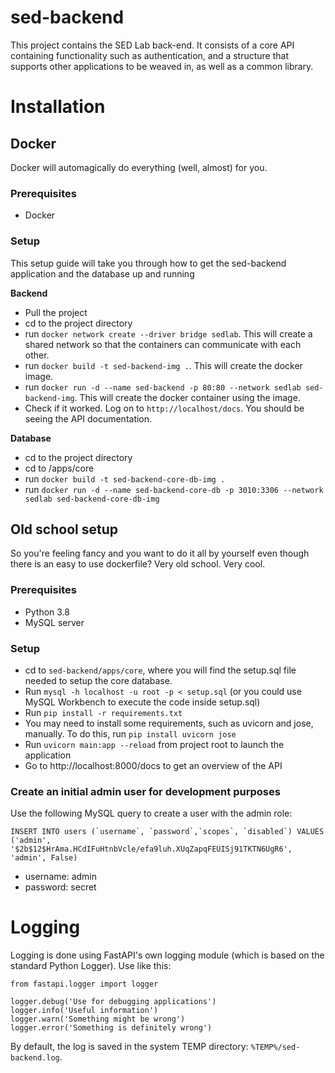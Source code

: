# sed-backend
This project contains the SED Lab back-end. It consists of a core API containing functionality such as authentication, and a structure that supports other applications to be weaved in, as well as a common library.

# Installation

## Docker
Docker will automagically do everything (well, almost) for you.

### Prerequisites
- Docker

### Setup
This setup guide will take you through how to get the sed-backend application and the database up and running

**Backend**
- Pull the project
- cd to the project directory
- run `docker network create --driver bridge sedlab`. This will create a shared network so that the containers can communicate with each other.
- run `docker build -t sed-backend-img .`. This will create the docker image.
- run `docker run -d --name sed-backend -p 80:80 --network sedlab sed-backend-img`. This will create the docker container using the image.
- Check if it worked. Log on to `http://localhost/docs`. You should be seeing the API documentation.

**Database**
- cd to the project directory
- cd to <project directory>/apps/core
- run `docker build -t sed-backend-core-db-img .`
- run `docker run -d --name sed-backend-core-db -p 3010:3306 --network sedlab sed-backend-core-db-img`

## Old school setup
So you're feeling fancy and you want to do it all by yourself even though there is an easy to use dockerfile? 
Very old school. Very cool.

### Prerequisites
- Python 3.8
- MySQL server

### Setup
- cd to `sed-backend/apps/core`, where you will find the setup.sql file needed to setup the core database.
- Run `mysql -h localhost -u root -p < setup.sql` (or you could use MySQL Workbench to execute the code inside setup.sql)
- Run `pip install -r requirements.txt` 
- You may need to install some requirements, such as uvicorn and jose, manually. To do this, run `pip install uvicorn jose`
- Run `uvicorn main:app --reload` from project root to launch the application
- Go to http://localhost:8000/docs to get an overview of the API

### Create an initial admin user for development purposes
Use the following MySQL query to create a user with the admin role:

```INSERT INTO users (`username`, `password`,`scopes`, `disabled`) VALUES ('admin', '$2b$12$HrAma.HCdIFuHtnbVcle/efa9luh.XUqZapqFEUISj91TKTN6UgR6', 'admin', False)```

- username: admin
- password: secret

# Logging
Logging is done using FastAPI's own logging module (which is based on the standard Python Logger). Use like this: 
```
from fastapi.logger import logger

logger.debug('Use for debugging applications')
logger.info('Useful information')
logger.warn('Something might be wrong')
logger.error('Something is definitely wrong')

```  
By default, the log is saved in the system TEMP directory: `%TEMP%/sed-backend.log`.
